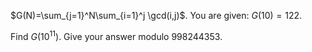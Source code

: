 $G(N)=\sum_{j=1}^N\sum_{i=1}^j \gcd(i,j)$. 
You are given: $G(10)=122$.

Find $G(10^{11})$. Give your answer modulo $998244353$.